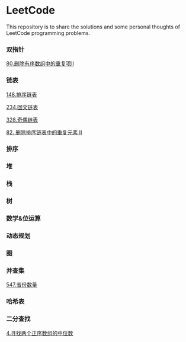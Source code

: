 # LeetCode
This repository is to share the solutions and some personal thoughts of LeetCode programming problems.

### 双指针
<a href="/80.删除有序数组中的重复项 II.md">80.删除有序数组中的重复项II</a>
### 链表
<a href="/148.排序链表.md">148.排序链表</a>

<a href="/234.回文链表.md">234.回文链表</a>

<a href="/328.奇偶链表.md">328.奇偶链表</a>

<a href="/82. 删除排序链表中的重复元素 II.md">82. 删除排序链表中的重复元素 II</a>

### 排序


### 堆


### 栈


### 树


### 数学&位运算


### 动态规划


### 图


### 并查集
<a href="/547.省份数量.md">547.省份数量</a>

### 哈希表


### 二分查找
<a href="/4.寻找两个正序数组的中位数.md">4.寻找两个正序数组的中位数</a>